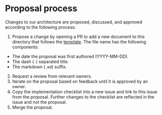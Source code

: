 # Proposal process

Changes to our architecture are proposed, discussed, and approved according to the following process:

1. Propose a change by opening a PR to add a new document to this directory that follows the [template](0000-00-00-template.md). The file name has the following components:
  - The date the proposal was first authored (YYYY-MM-DD).
  - The dash (`-`) separated title.
  - The markdown (`.md`) suffix.
2. Request a review from relevant owners.
3. Iterate on the proposal based on feedback until it is approved by an owner.
4. Copy the implementation checklist into a new issue and link to this issue from the proposal. Further changes to the checklist are reflected in the issue and not the proposal.
5. Merge the proposal.

